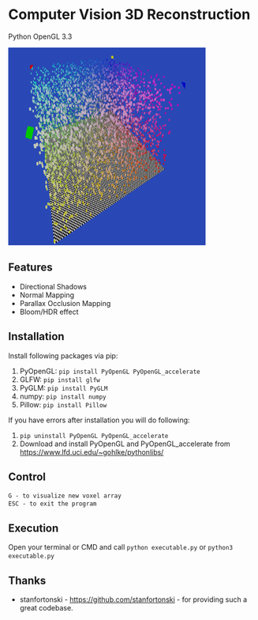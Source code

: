 # Computer Vision 3D Reconstruction
Python OpenGL 3.3

<img src="ss/ss.png" data-canonical-src="ss/ss.png" width="400" height="400" alt="Computer Vision 3D Reconstruction" />

## Features
- Directional Shadows
- Normal Mapping
- Parallax Occlusion Mapping
- Bloom/HDR effect

## Installation
Install following packages via pip:
1. PyOpenGL: `pip install PyOpenGL PyOpenGL_accelerate`
2. GLFW: `pip install glfw`
3. PyGLM: `pip install PyGLM`
4. numpy: `pip install numpy`
5. Pillow: `pip install Pillow`

If you have errors after installation you will do following:
1. `pip uninstall PyOpenGL PyOpenGL_accelerate`
2. Download and install PyOpenGL and PyOpenGL_accelerate from https://www.lfd.uci.edu/~gohlke/pythonlibs/

## Control
```
G - to visualize new voxel array
ESC - to exit the program
```

## Execution
Open your terminal or CMD and call `python executable.py` or `python3 executable.py`

## Thanks
- stanfortonski - https://github.com/stanfortonski - for providing such a great codebase.
